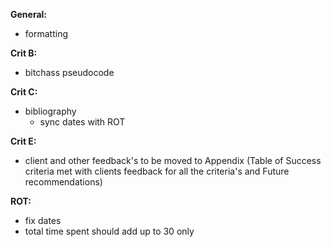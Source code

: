 **General:**

- formatting

**Crit B:**

- bitchass pseudocode

**Crit C:**

- bibliography
  - sync dates with ROT

**Crit E:**

- client and other feedback's to be moved to Appendix (Table of Success criteria met with clients feedback for all the criteria's and Future recommendations)

**ROT:**

- fix dates
- total time spent should add up to 30 only
